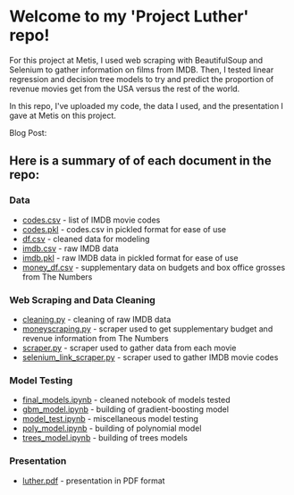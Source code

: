 # Welcome to my 'Project Luther' repo!   

For this project at Metis, I used web scraping with BeautifulSoup and Selenium to gather information on films from IMDB. Then, I tested linear regression and decision tree models to try and predict the proportion of revenue movies get from the USA versus the rest of the world.   

In this repo, I've uploaded my code, the data I used, and the presentation I gave at Metis on this project.  
  
Blog Post:  
  
## Here is a summary of of each document in the repo:   

### Data
* [codes.csv](codes.csv) - list of IMDB movie codes
* [codes.pkl](codes.pkl) - codes.csv in pickled format for ease of use
* [df.csv](df.csv) - cleaned data for modeling
* [imdb.csv](imdb.csv) - raw IMDB data
* [imdb.pkl](imdb.pkl) - raw IMDB data in pickled format for ease of use
* [money_df.csv](money_df.csv) - supplementary data on budgets and box office grosses from The Numbers
  
### Web Scraping and Data Cleaning
* [cleaning.py](cleaning.py) - cleaning of raw IMDB data
* [moneyscraping.py](moneyscraping.py) - scraper used to get supplementary budget and revenue information from The Numbers
* [scraper.py](scraper.py) - scraper used to gather data from each movie
* [selenium_link_scraper.py](selenium_link_scraper.py) - scraper used to gather IMDB movie codes
  
### Model Testing
* [final_models.ipynb](final_models.ipynb) - cleaned notebook of models tested
* [gbm_model.ipynb](gbm_model.ipynb) - building of gradient-boosting model
* [model_test.ipynb](model_test.ipynb) - miscellaneous model testing
* [poly_model.ipynb](poly_model.ipynb) - building of polynomial model
* [trees_model.ipynb](trees_model.ipynb) - building of trees models

### Presentation
* [luther.pdf](luther.pdf) - presentation in PDF format
